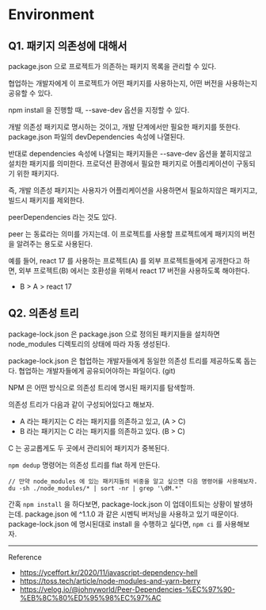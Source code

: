 # Environment

## Q1. 패키지 의존성에 대해서

package.json 으로 프로젝트가 의존하는 패키지 목록을 관리할 수 있다.

협업하는 개발자에게 이 프로젝트가 어떤 패키지를 사용하는지, 어떤 버전을 사용하는지 공유할 수 있다.

npm install 을 진행할 때, --save-dev 옵션을 지정할 수 있다.

개발 의존성 패키지로 명시하는 것이고, 개발 단계에서만 필요한 패키지를 뜻한다. package.json 파일의 devDependencies 속성에 나열된다.

반대로 dependencies 속성에 나열되는 패키지들은 --save-dev 옵션을 붙히지않고 설치한 패키지를 의미한다. 프로덕션 환경에서 필요한 패키지로 어플리케이션이 구동되기 위한 패키지다.

즉, 개발 의존성 패키지는 사용자가 어플리케이션을 사용하면서 필요하지않은 패키지고, 빌드시 패키지를 제외한다.

peerDependencies 라는 것도 있다.

peer 는 동료라는 의미를 가지는데. 이 프로젝트를 사용할 프로젝트에게 패키지의 버전을 알려주는 용도로 사용된다.

예를 들어, react 17 를 사용하는 프로젝트(A) 를 외부 프로젝트들에게 공개한다고 하면, 외부 프로젝트(B) 에서는 호환성을 위해서 react 17 버전을 사용하도록 해야한다.

* B > A > react 17

## Q2. 의존성 트리

package-lock.json 은 package.json 으로 정의된 패키지들을 설치하면 node_modules 디렉토리의 상태에 따라 자동 생성된다.

package-lock.json 은 협업하는 개발자들에게 동일한 의존성 트리를 제공하도록 돕는다. 협업하는 개발자들에게 공유되어야하는 파일이다. (git)

NPM 은 어떤 방식으로 의존성 트리에 명시된 패키지를 탐색할까.

의존성 트리가 다음과 같이 구성되어있다고 해보자.

* A 라는 패키지는 C 라는 패키지를 의존하고 있고, (A > C)
* B 라는 패키지는 C 라는 패키지를 의존하고 있다. (B > C)

C 는 공교롭게도 두 곳에서 관리되어 패키지가 중복된다.

`npm dedup` 명령어는 의존성 트리를 flat 하게 만든다.

```console
// 만약 node_modules 에 있는 패키지들의 비중을 알고 싶으면 다음 명령어를 사용해보자.
du -sh ./node_modules/* | sort -nr | grep '\dM.*'
```

간혹 `npm install` 을 하다보면, package-lock.json 이 업데이트되는 상황이 발생하는데. package.json 에 ^1.1.0 과 같은 시멘틱 버저닝을 사용하고 있기 때문이다. package-lock.json 에 명시된대로 install 을 수행하고 싶다면, `npm ci` 를 사용해보자.

---
Reference

* <https://yceffort.kr/2020/11/javascript-dependency-hell>
* <https://toss.tech/article/node-modules-and-yarn-berry>
* <https://velog.io/@johnyworld/Peer-Dependencies-%EC%97%90-%EB%8C%80%ED%95%98%EC%97%AC>
